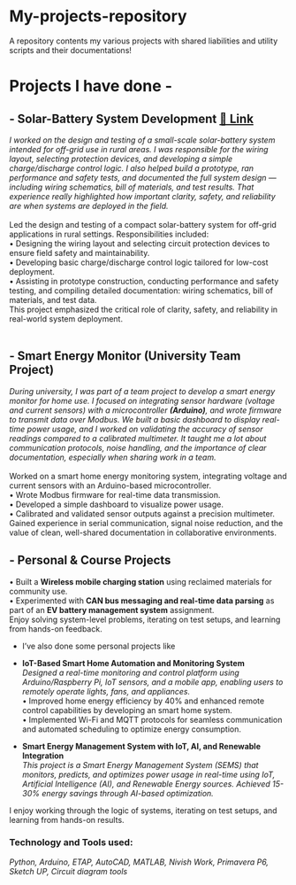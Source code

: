 # My-projects-repository
A repository contents my various projects with shared liabilities and utility scripts and their documentations!

# Projects I have done - 

## <strong> - Solar-Battery System Development [🔗 Link](https://github.com/tapashsutradhar/tapashsutradhar/tree/main/Projects/Solar-Battery%20System%20Development) </strong> 

   <em> I worked on the design and testing of a small-scale solar-battery system intended for off-grid use in rural areas. I was responsible for the wiring layout, selecting protection devices, and developing a simple charge/discharge control logic. I also helped build a prototype, ran performance and safety tests, and documented the full system design — including wiring schematics, bill of materials, and test results. That experience really highlighted how important clarity, safety, and reliability are when systems are deployed in the field. </em> <br> <br>
  Led the design and testing of a compact solar-battery system for off-grid applications in rural settings. Responsibilities included: <br>
 •	Designing the wiring layout and selecting circuit protection devices to ensure field safety and maintainability. <br>
 •	Developing basic charge/discharge control logic tailored for low-cost deployment. <br>
 •	Assisting in prototype construction, conducting performance and safety testing, and compiling detailed documentation: wiring schematics, bill of materials, and test data. <br>
This project emphasized the critical role of clarity, safety, and reliability in real-world system deployment. <br> <br>

## <strong> - Smart Energy Monitor (University Team Project) </strong>

<em>   During university, I was part of a team project to develop a smart energy monitor for home use. I focused on integrating sensor hardware (voltage and current sensors) with a microcontroller **(Arduino)**, and wrote firmware to transmit data over Modbus. We built a basic dashboard to display real-time power usage, and I worked on validating the accuracy of sensor readings compared to a calibrated multimeter. It taught me a lot about communication protocols, noise handling, and the importance of clear documentation, especially when sharing work in a team. </em> <br> <br>
  Worked on a smart home energy monitoring system, integrating voltage and current sensors with an Arduino-based microcontroller. <br>
 •	Wrote Modbus firmware for real-time data transmission. <br>
 •	Developed a simple dashboard to visualize power usage. <br>
 •	Calibrated and validated sensor outputs against a precision multimeter. <br>
Gained experience in serial communication, signal noise reduction, and the value of clean, well-shared documentation in collaborative environments. <br>

## <strong> - Personal & Course Projects </strong>

 •	Built a **Wireless mobile charging station** using reclaimed materials for community use. <br>
 •	Experimented with **CAN bus messaging and real-time data parsing** as part of an **EV battery management system** assignment. <br>
Enjoy solving system-level problems, iterating on test setups, and learning from hands-on feedback. <br>

 -	I’ve also done some personal projects like <br>
 
 - **IoT-Based Smart Home Automation and Monitoring System** <br>
   <em> Designed a real-time monitoring and control platform using Arduino/Raspberry Pi, IoT sensors, and a mobile app, enabling users to remotely operate lights, fans, and appliances. </em> <br>
• Improved home energy efficiency by 40% and enhanced remote control capabilities by developing an smart home system. <br>
• Implemented Wi-Fi and MQTT protocols for seamless communication and automated scheduling to optimize energy consumption. <br>

 - **Smart Energy Management System with IoT, AI, and Renewable Integration** <br>
 <em> This project is a Smart Energy Management System (SEMS) that monitors, predicts, and optimizes power usage in real-time using IoT, Artificial Intelligence (AI), and Renewable Energy sources. Achieved 15-30% energy savings through AI-based optimization. </em>
 
I enjoy working through the logic of systems, iterating on test setups, and learning from hands-on results.

### Technology and Tools used: 
<em> Python, Arduino, ETAP, AutoCAD, MATLAB, Nivish Work, Primavera P6, Sketch UP, Circuit diagram tools </em>
